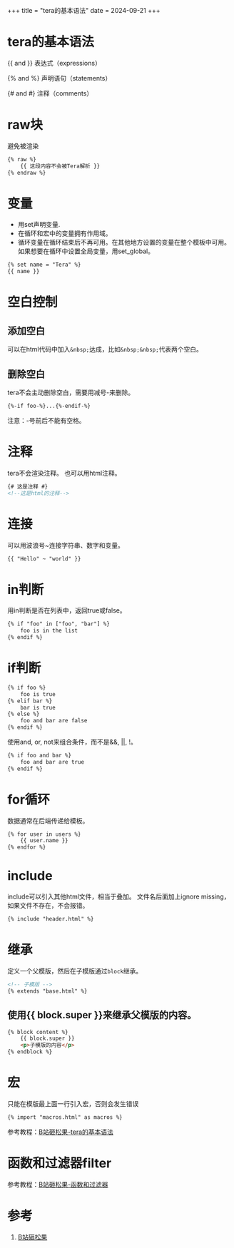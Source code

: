 +++
title = "tera的基本语法"
date = 2024-09-21
+++

# tera的基本语法
{{ and }} 表达式（expressions） 

{% and %} 声明语句（statements）

{# and #} 注释（comments）

# raw块
避免被渲染
```html
{% raw %}
    {{ 这段内容不会被Tera解析 }}
{% endraw %}
```

# 变量
- 用set声明变量.
- 在循环和宏中的变量拥有作用域。
- 循环变量在循环结束后不再可用。在其他地方设置的变量在整个模板中可用。如果想要在循环中设置全局变量，用set_global。
```html
{% set name = "Tera" %}
{{ name }}
```

# 空白控制
## 添加空白
可以在html代码中加入`&nbsp;`达成，比如`&nbsp;&nbsp;`代表两个空白。

## 删除空白
tera不会主动删除空白，需要用减号-来删除。
```html
{%-if foo-%}...{%-endif-%}
```
注意：-号前后不能有空格。

# 注释
tera不会渲染注释。
也可以用html注释。
```html
{# 这是注释 #}
<!--这是html的注释-->
```

# 连接
可以用波浪号~连接字符串、数字和变量。
```html
{{ "Hello" ~ "world" }}
```

# in判断
用in判断是否在列表中，返回true或false。
```html
{% if "foo" in ["foo", "bar"] %}
    foo is in the list
{% endif %}
```

# if判断
```html
{% if foo %}
    foo is true
{% elif bar %}
    bar is true
{% else %}
    foo and bar are false
{% endif %}
```
使用and, or, not来组合条件，而不是&&, ||, !。
```html
{% if foo and bar %}
    foo and bar are true
{% endif %}
```

# for循环
数据通常在后端传递给模板。
```html
{% for user in users %}
    {{ user.name }}
{% endfor %}
```

# include
include可以引入其他html文件，相当于叠加。
文件名后面加上ignore missing，如果文件不存在，不会报错。
```html
{% include "header.html" %}
```

# 继承
定义一个父模版，然后在子模版通过`block`继承。
```html
<!-- 子模版 -->
{% extends "base.html" %}
```

## 使用{{ block.super }}来继承父模版的内容。
```html
{% block content %}
    {{ block.super }}
    <p>子模版的内容</p>
{% endblock %}
```

# 宏
只能在模版最上面一行引入宏，否则会发生错误
```html
{% import "macros.html" as macros %}
```
参考教程：[B站砸松果-tera的基本语法](https://www.bilibili.com/video/BV1EM41117ap/?spm_id_from=333.788&vd_source=52e547e5d9000389c9906e8cf67193c7)


# 函数和过滤器filter
参考教程：[B站砸松果-函数和过滤器](https://www.bilibili.com/video/BV1hg411J7Pn/?p=4&spm_id_from=pageDriver)

# 参考
1. [B站砸松果](https://www.bilibili.com/video/BV1EK41167FZ/?p=2&spm_id_from=pageDriver)